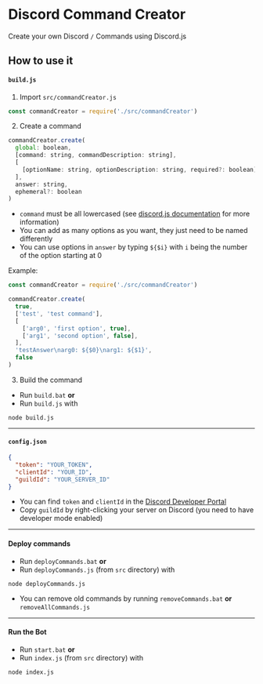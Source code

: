 # Discord Command Creator

Create your own Discord `/` Commands using Discord.js


## How to use it

#### `build.js`

1. Import `src/commandCreator.js`
```js
const commandCreator = require('./src/commandCreator')
```

2. Create a command
```js
commandCreator.create(
  global: boolean,
  [command: string, commandDescription: string],
  [
    [optionName: string, optionDescription: string, required?: boolean],
  ],
  answer: string,
  ephemeral?: boolean
)
```
- `command` must be all lowercased (see [discord.js documentation](https://discord.js.org/#/docs/builders/main/class/SlashCommandBuilder) for more information)
- You can add as many options as you want, they just need to be named differently
- You can use options in `answer` by typing `${$i}` with `i` being the number of the option starting at 0

Example: 
```js
const commandCreator = require('./src/commandCreator')

commandCreator.create(
  true,
  ['test', 'test command'],
  [
    ['arg0', 'first option', true],
    ['arg1', 'second option', false],
  ],
  'testAnswer\narg0: ${$0}\narg1: ${$1}',
  false
)
```

3. Build the command
- Run `build.bat` **or**
- Run `build.js` with 
``` 
node build.js
```

---

#### `config.json`
```json
{
  "token": "YOUR_TOKEN",
  "clientId": "YOUR_ID",
  "guildId": "YOUR_SERVER_ID"
}
```
- You can find `token` and `clientId` in the [Discord Developer Portal](https://discord.com/developers/applications)
- Copy `guildId` by right-clicking your server on Discord (you need to have developer mode enabled)

---

#### Deploy commands
- Run `deployCommands.bat` **or**
- Run `deployCommands.js` (from `src` directory) with
```
node deployCommands.js
``` 
- You can remove old commands by running `removeCommands.bat` **or** `removeAllCommands.js`

---

#### Run the Bot
- Run `start.bat` **or**
- Run `index.js` (from `src` directory) with
```
node index.js
``` 
